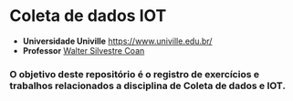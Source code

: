 # Coleta de dados IOT

- **Universidade Univille** https://www.univille.edu.br/
- **Professor** [Walter Silvestre Coan](https://github.com/waltercoan)

### O objetivo deste repositório é o registro de exercícios e trabalhos relacionados a disciplina de Coleta de dados e IOT.